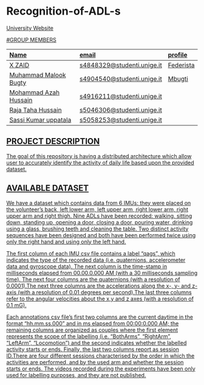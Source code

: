 # Recognition-of-ADL-s
<a href="https://unige.it/en/">
  
University Website
  
#GROUP MEMBERS
  
| Name | email  | profile |
| :--- | :---   | :--- |
| X ZAID | s4848329@studenti.unige.it | [Federista](hhttps://github.com/federista)
| Muhammad Malook Bugty | s4904540@studenti.unige.it | [Mbugti](https://github.com/mbugti)
| Mohammad Azah Hussain | s4916211@studenti.unige.it | 
| Raja Taha Hussain | s5046306@studenti.unige.it | 
| Sassi Kumar uppatala | s5058253@studenti.unige.it |
 
 ## PROJECT DESCRIPTION
 The goal of this repository is having a distributed architecture which allow user to accurately identify the activity of daily life based upon the provided dataset.
  
 ## AVAILABLE DATASET
  We have a dataset which contains data from 6 IMUs: they were placed on the volunteer’s back, left lower arm, left upper arm, right lower arm, right upper arm and right thigh.
Nine ADLs have been recorded: walking, sitting down, standing up, opening a door, closing a door, pouring water, drinking using a glass, brushing teeth and cleaning the table. 
Two distinct activity sequences have been designed and both have been performed twice using only the right hand and using only the left hand.

The first column of each IMU csv file contains a label “qags”, which indicates the type of the recorded data (i.e. quaternions, accelerometer data and gyroscope data).
The next column is the time-stamp in milliseconds elapsed from 00.00.0.000 AM (with a 30 milliseconds sampling time). The next four columns are the quaternions (with a resolution of 0.0001).The next three columns are the accelerations along the x-, y- and z-axis (with a resolution of 0.01 degrees per second).The last three columns refer to the angular velocities about the x,y and z axes (with a resolution of 0.1 mG).

Each annotations csv file’s first two columns are the current daytime in the format “hh.mm.ss.000” and in ms elapsed from 00:00:0.000 AM; the remaining columns are organized as couples where the first element represents the scope of the labelling (i.e. “BothArms”, “RightArm”, “LeftArm”, “Locomotion”) and the second indicates whether the labelled activity starts or ends.
Finally, the last two columns report as session ID.There are four different sessions characterised by the order in which the activities are performed, and by the used arm and whether the session starts or ends. The videos recorded during the experiments have been only used for labelling purposes, and they are not published.

  
  
  
  
  
